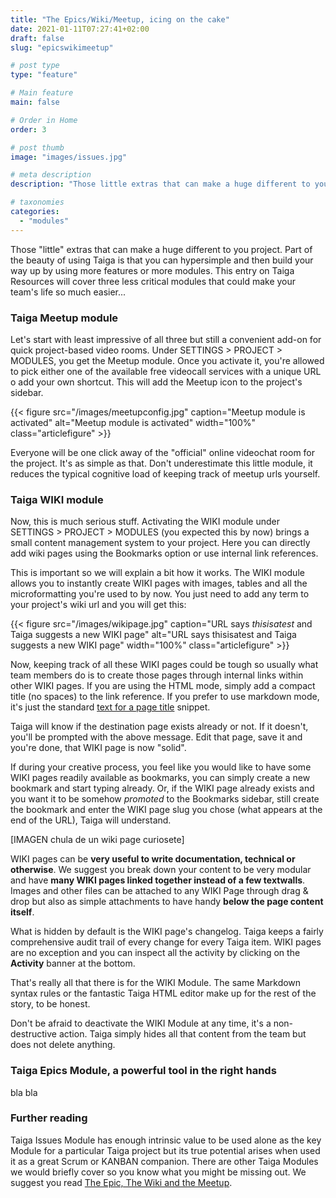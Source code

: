 ```yaml
---
title: "The Epics/Wiki/Meetup, icing on the cake"
date: 2021-01-11T07:27:41+02:00
draft: false
slug: "epicswikimeetup"

# post type
type: "feature"

# Main feature
main: false

# Order in Home
order: 3

# post thumb
image: "images/issues.jpg"

# meta description
description: "Those little extras that can make a huge different to you project"

# taxonomies
categories:
  - "modules"
---
```


Those "little" extras that can make a huge different to you project. Part of the beauty of using Taiga is that you can hypersimple and then build your way up by using more features or more modules. This entry on Taiga Resources will cover three less critical modules that could make your team's life so much easier...

### Taiga Meetup module

Let's start with least impressive of all three but still a convenient add-on for quick project-based video rooms. Under SETTINGS > PROJECT > MODULES, you get the Meetup module. Once you activate it, you're allowed to pick either one of the available free videocall services with a unique URL o add your own shortcut. This will add the Meetup icon to the project's sidebar.  

{{< figure src="/images/meetupconfig.jpg" caption="Meetup module is activated" alt="Meetup module is activated" width="100%" class="articlefigure" >}}

Everyone will be one click away of the "official" online videochat room for the project. It's as simple as that. Don't underestimate this little module, it reduces the typical cognitive load of keeping track of meetup urls yourself.

### Taiga WIKI module

Now, this is much serious stuff. Activating the WIKI module under SETTINGS > PROJECT > MODULES (you expected this by now) brings a small content management system to your project. Here you can directly add wiki pages using the Bookmarks option or use internal link references.

This is important so we will explain a bit how it works. The WIKI module allows you to instantly create WIKI pages with images, tables and all the microformatting you're used to by now. You just need to add any term to your project's wiki url and you will get this:

{{< figure src="/images/wikipage.jpg" caption="URL says *thisisatest* and Taiga suggests a new WIKI page" alt="URL says thisisatest and Taiga suggests a new WIKI page" width="100%" class="articlefigure" >}}

Now, keeping track of all these WIKI pages could be tough so usually what team members do is to create those pages through internal links within other WIKI pages. If you are using the HTML mode, simply add a compact title (no spaces) to the link reference. If you prefer to use markdown mode, it's just the standard [text for a page title](pageslug) snippet.

Taiga will know if the destination page exists already or not. If it doesn't, you'll be prompted with the above message. Edit that page, save it and you're done, that WIKI page is now "solid".

If during your creative process, you feel like you would like to have some WIKI pages readily available as bookmarks, you can simply create a new bookmark and start typing already. Or, if the WIKI page already exists and you want it to be somehow *promoted* to the Bookmarks sidebar, still create the bookmark and enter the WIKI page slug you chose (what appears at the end of the URL), Taiga will understand.

[IMAGEN chula de un wiki page curiosete]

WIKI pages can be **very useful to write documentation, technical or otherwise**. We suggest you break down your content to be very modular and have **many WIKI pages linked together instead of a few textwalls**. Images and other files can be attached to any WIKI Page through drag & drop but also as simple attachments to have handy **below the page content itself**.

What is hidden by default is the WIKI page's changelog. Taiga keeps a fairly comprehensive audit trail of every change for every Taiga item. WIKI pages are no exception and you can inspect all the activity by clicking on the **Activity** banner at the bottom.

That's really all that there is for the WIKI Module. The same Markdown syntax rules or the fantastic Taiga HTML editor make up for the rest of the story, to be honest.

Don't be afraid to deactivate the WIKI Module at any time, it's a non-destructive action. Taiga simply hides all that content from the team but does not delete anything.

### Taiga Epics Module, a powerful tool in the right hands

bla bla


### Further reading

Taiga Issues Module has enough intrinsic value to be used alone as the key Module for a particular Taiga project but its true potential arises when used it as a great Scrum or KANBAN companion. There are other Taiga Modules we would briefly cover so you know what you might be missing out. We suggest you read [The Epic, The Wiki and the Meetup](/kaka).

